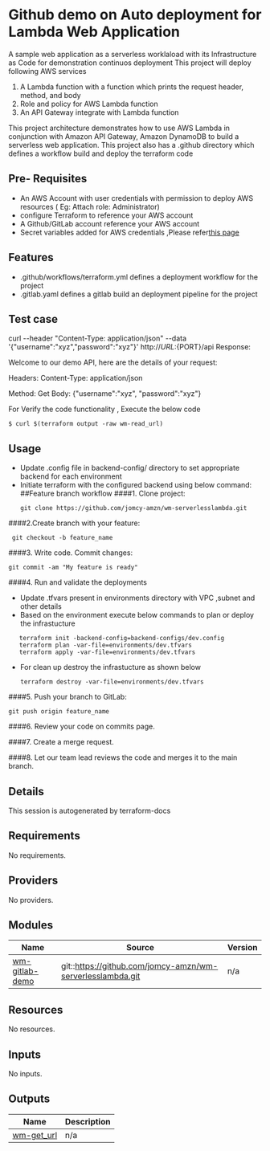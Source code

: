 # Github demo on Auto deployment for Lambda Web Application


A sample web application as a serverless worklaload with its Infrastructure as Code for demonstration  continuos deployment
This project will deploy following AWS services
  1. A Lambda function with a function which prints the request header, method, and body
  2. Role and policy for AWS Lambda function
  3. An API Gateway integrate with Lambda function

This  project architecture demonstrates how to use AWS Lambda in conjunction with Amazon API Gateway, Amazon DynamoDB to build a serverless web application.
This project also has a .github directory which defines a workflow build and deploy the terraform code

## Pre- Requisites
 - An AWS Account with user credentials with permission to deploy AWS resources ( Eg: Attach role: Administrator)
 - configure Terraform to reference your AWS account
 - A Github/GitLab account reference your AWS account
 - Secret variables added for AWS credentials ,Please refer[this page](https://docs.github.com/en/actions/security-guides/encrypted-secrets)


## Features

- .github/workflows/terraform.yml defines a deployment workflow for the project
- .gitlab.yaml defines a gitlab build an deployment pipeline for the project





## Test case
curl --header "Content-Type: application/json" --data '{"username":"xyz","password":"xyz"}' http://${URL}:${PORT}/api
Response:

Welcome to our demo API, here are the details of your request:

Headers: Content-Type: application/json

Method: Get Body: {"username":"xyz", "password":"xyz"}

For Verify the code functionality , Execute the below code
```shell script
$ curl $(terraform output -raw wm-read_url)
```


[comment]: # ( An optional Route53 module   to bind the domain url to privatesubnet of  We b VPC)


## Usage

- Update .config file in backend-config/ directory to set appropriate backend for each environment
- Initiate terraform with the configured backend using below command:
##Feature branch workflow
####1. Clone project:
    ```shell script
    git clone https://github.com/jomcy-amzn/wm-serverlesslambda.git
    ```
####2.Create branch with your feature:
   ```shell script
    git checkout -b feature_name
  ```

####3. Write code. Commit changes:
   ```shell script
   git commit -am "My feature is ready"
   ```
####4. Run and validate the deployments
   - Update .tfvars present in environments directory with VPC ,subnet and other details
   - Based on the environment execute below commands to plan or deploy the infrastucture

```shell script
   terraform init -backend-config=backend-configs/dev.config
   terraform plan -var-file=environments/dev.tfvars
   terraform apply -var-file=environments/dev.tfvars
```

 - For clean up destroy the infrastucture as shown below
   ~~~
   terraform destroy -var-file=environments/dev.tfvars
   ~~~
####5. Push your branch to GitLab:
```shell script
git push origin feature_name
```
####6. Review your code on commits page.

####7. Create a merge request.

####8. Let our team lead reviews the code and merges it to the main branch.


## Details
This session is autogenerated by terraform-docs

<!--- BEGIN_TF_DOCS --->


<!--- END_TF_DOCS --->


<!-- BEGINNING OF PRE-COMMIT-TERRAFORM DOCS HOOK -->
## Requirements

No requirements.

## Providers

No providers.

## Modules

| Name | Source | Version |
|------|--------|---------|
| <a name="module_wm-gitlab-demo"></a> [wm-gitlab-demo](#module\_wm-gitlab-demo) | git::https://github.com/jomcy-amzn/wm-serverlesslambda.git | n/a |

## Resources

No resources.

## Inputs

No inputs.

## Outputs

| Name | Description |
|------|-------------|
| <a name="output_wm-get_url"></a> [wm-get\_url](#output\_wm-get\_url) | n/a |
<!-- END OF PRE-COMMIT-TERRAFORM DOCS HOOK -->
